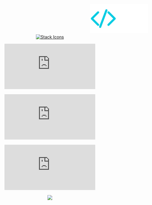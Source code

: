 <p align="center" style="width: 100%; position: absolute; display: flex; place-content: center; place-items: center;">
  <a href='https://theZ3r0CooL.github.io/' title='https://theZ3r0CooL.github.io/' style='display: flex; place-content: center'>
    <img src='https://github.com/theZ3r0CooL/theZ3r0CooL.github.io/blob/5bd55e1c83cfc2e74c4fd9763df91984eabf5129/code-z3r0.svg' alt='Z3r0/' width='60%' height='auto' style='max-width: 20rem'/>
  </a>
</p>
<p align="center" style="padding: 20% 0 0 0;">
  <a href="./README.md">
    <img src="https://skillicons.dev/icons?i=ts,js,html,css,redux,react,vite,d3,md,github&theme=dark&perline=6" alt="Stack Icons"/>
  </a>
</p>
<div align="center" style="place-content: center;">
  <embed src="https://wakatime.com/share/@Z3r0CooL/621e1e17-b5e5-4feb-82df-e8ad00bc7517.svg"></embed>
  <figure><embed src="https://wakatime.com/share/@Z3r0CooL/621e1e17-b5e5-4feb-82df-e8ad00bc7517.svg"></embed></figure>
  <figure><embed src="https://wakatime.com/share/@Z3r0CooL/66870b20-f2e7-4d2c-8b0a-7dedc2618995.svg"></embed></figure>
  <img src="https://wakatime.com/share/@Z3r0CooL/66870b20-f2e7-4d2c-8b0a-7dedc2618995.svg"></img>
</div>
